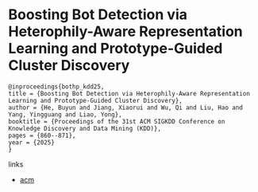 # Boosting Bot Detection via Heterophily-Aware Representation Learning and Prototype-Guided Cluster Discovery

```
@inproceedings{bothp_kdd25,
title = {Boosting Bot Detection via Heterophily-Aware Representation Learning and Prototype-Guided Cluster Discovery},
author = {He, Buyun and Jiang, Xiaorui and Wu, Qi and Liu, Hao and Yang, Yingguang and Liao, Yong},
booktitle = {Proceedings of the 31st ACM SIGKDD Conference on Knowledge Discovery and Data Mining (KDD)},
pages = {860--871},
year = {2025}
}
```

links
- [acm](https://dl.acm.org/doi/10.1145/3711896.3736862)
